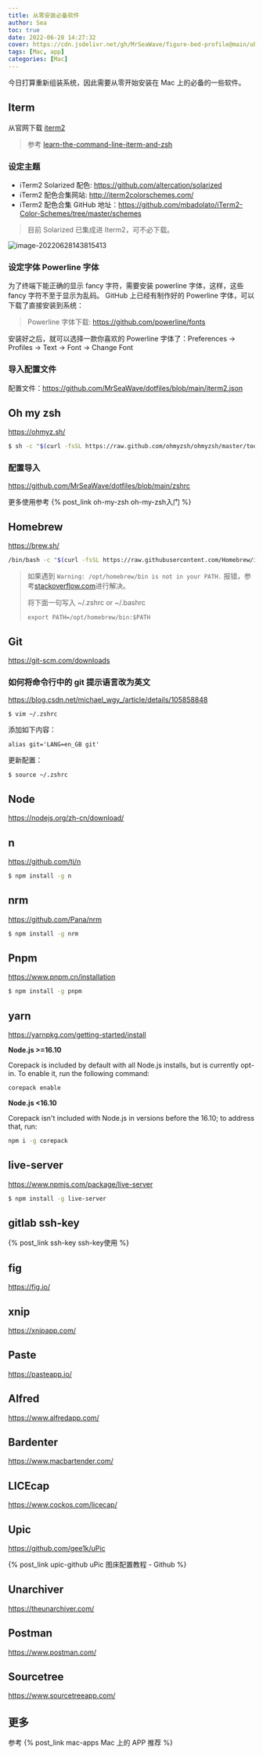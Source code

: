 ```yaml
---
title: 从零安装必备软件
author: Sea
toc: true
date: 2022-06-28 14:27:32
cover: https://cdn.jsdelivr.net/gh/MrSeaWave/figure-bed-profile@main/uPic/2022/EGMtcL_joon-ahn-skylines-20.jpeg
tags: [Mac, app]
categories: [Mac]
---
```


今日打算重新组装系统，因此需要从零开始安装在 Mac 上的必备的一些软件。

<!--more-->

## Iterm

从官网下载 [iterm2](https://iterm2.com/)

> 参考 [learn-the-command-line-iterm-and-zsh](https://xiaozhou.net/learn-the-command-line-iterm-and-zsh-2017-06-23.html)

### 设定主题

- iTerm2 Solarized 配色: https://github.com/altercation/solarized
- iTerm2 配色合集网站: http://iterm2colorschemes.com/
- iTerm2 配色合集 GitHub 地址：https://github.com/mbadolato/iTerm2-Color-Schemes/tree/master/schemes

> 目前 Solarized 已集成进 Iterm2，可不必下载。

![image-20220628143815413](https://cdn.jsdelivr.net/gh/MrSeaWave/figure-bed-profile@main/uPic/2022/f7PUYA_image-20220628143815413.png)

### 设定字体 **Powerline 字体**

为了终端下能正确的显示 fancy 字符，需要安装 powerline 字体，这样，这些 fancy 字符不至于显示为乱码。 GitHub 上已经有制作好的 Powerline 字体，可以下载了直接安装到系统：

> Powerline 字体下载: https://github.com/powerline/fonts

安装好之后，就可以选择一款你喜欢的 Powerline 字体了：Preferences -> Profiles -> Text -> Font -> Change Font

### 导入配置文件

配置文件：https://github.com/MrSeaWave/dotfiles/blob/main/iterm2.json

## Oh my zsh

https://ohmyz.sh/

```bash
$ sh -c "$(curl -fsSL https://raw.github.com/ohmyzsh/ohmyzsh/master/tools/install.sh)"
```

### 配置导入

https://github.com/MrSeaWave/dotfiles/blob/main/zshrc

更多使用参考 {% post_link oh-my-zsh oh-my-zsh入门 %}

## Homebrew

https://brew.sh/

```bash
/bin/bash -c "$(curl -fsSL https://raw.githubusercontent.com/Homebrew/install/HEAD/install.sh)"
```

> 如果遇到 `Warning: /opt/homebrew/bin is not in your PATH.` 报错，参考[stackoverflow.com](https://stackoverflow.com/questions/65487249/getting-a-warning-when-installing-homebrew-on-macos-big-sur-m1-chip)进行解决。
>
> 将下面一句写入 ~/.zshrc or ~/.bashrc
>
> `export PATH=/opt/homebrew/bin:$PATH`

## Git

https://git-scm.com/downloads

### 如何将命令行中的 git 提示语言改为英文

https://blog.csdn.net/michael_wgy_/article/details/105858848

```shell
$ vim ~/.zshrc
```

添加如下内容：

```
alias git='LANG=en_GB git'
```

更新配置：

```shell
$ source ~/.zshrc
```

## Node

https://nodejs.org/zh-cn/download/

## n

https://github.com/tj/n

```bash
$ npm install -g n
```

## nrm

https://github.com/Pana/nrm

```bash
$ npm install -g nrm
```

## Pnpm

https://www.pnpm.cn/installation

```bash
$ npm install -g pnpm
```

## yarn

https://yarnpkg.com/getting-started/install

**Node.js >=16.10**

Corepack is included by default with all Node.js installs, but is currently opt-in. To enable it, run the following command:

```bash
corepack enable
```

**Node.js <16.10**

Corepack isn't included with Node.js in versions before the 16.10; to address that, run:

```bash
npm i -g corepack
```

## live-server

https://www.npmjs.com/package/live-server

```bash
$ npm install -g live-server
```

## gitlab ssh-key

{% post_link ssh-key ssh-key使用 %}

## fig

https://fig.io/

## xnip

https://xnipapp.com/

## Paste

https://pasteapp.io/

## Alfred

https://www.alfredapp.com/

## Bardenter

https://www.macbartender.com/

## LICEcap

https://www.cockos.com/licecap/

## Upic

https://github.com/gee1k/uPic

{% post_link upic-github uPic 图床配置教程 - Github %}

## Unarchiver

https://theunarchiver.com/

## Postman

https://www.postman.com/

## Sourcetree

https://www.sourcetreeapp.com/

## 更多

参考 {% post_link mac-apps Mac 上的 APP 推荐 %}
